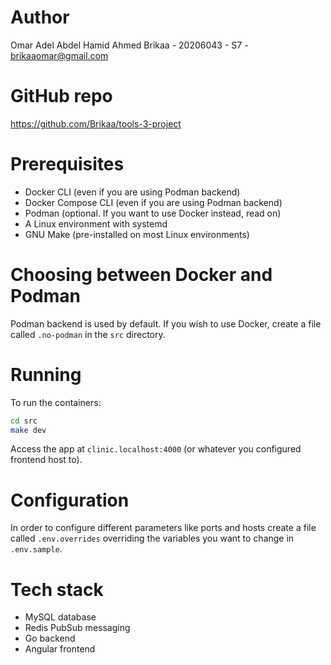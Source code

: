 # Author

Omar Adel Abdel Hamid Ahmed Brikaa - 20206043 - S7 - brikaaomar@gmail.com

# GitHub repo

https://github.com/Brikaa/tools-3-project

# Prerequisites

- Docker CLI (even if you are using Podman backend)
- Docker Compose CLI (even if you are using Podman backend)
- Podman (optional. If you want to use Docker instead, read on)
- A Linux environment with systemd
- GNU Make (pre-installed on most Linux environments)

# Choosing between Docker and Podman

Podman backend is used by default. If you wish to use Docker, create a file called `.no-podman` in the `src` directory.

# Running

To run the containers:

```bash
cd src
make dev
```

Access the app at `clinic.localhost:4000` (or whatever you configured frontend host to).

# Configuration

In order to configure different parameters like ports and hosts create a file called `.env.overrides` overriding
the variables you want to change in `.env.sample`.

# Tech stack

- MySQL database
- Redis PubSub messaging
- Go backend
- Angular frontend
